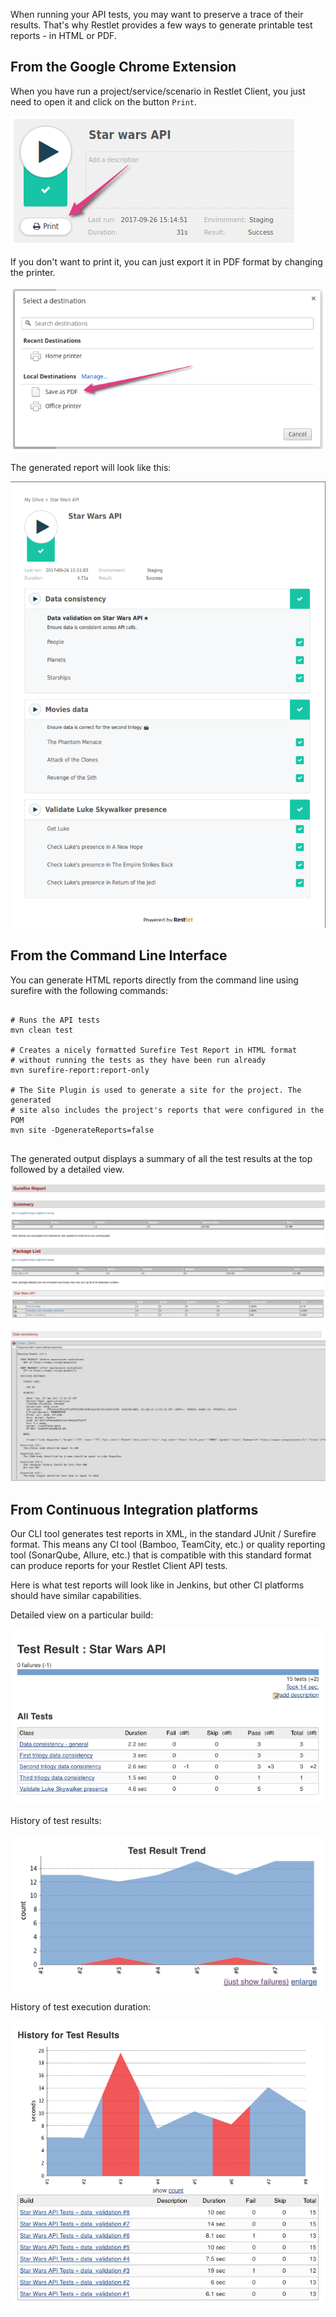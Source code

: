 When running your API tests, you may want to preserve a trace of their results. That's why Restlet provides a few
ways to generate printable test reports - in HTML or PDF.

<a class="anchor" name="from-the-chrome-extension"></a>
## From the Google Chrome Extension

When you have run a project/service/scenario in Restlet Client, you just need to open it and click on the button
`Print`.

![Print button](./images/print_report_button.png)

If you don't want to print it, you can just export it in PDF format by changing the printer.

![Save as pdf](./images/save_as_pdf.png)

The generated report will look like this:

![Extension report](./images/extension_report.png)

<a class="anchor" name="from-cli"></a>
## From the Command Line Interface

You can generate HTML reports directly from the command line using surefire with the following commands:

<pre class="language-shell">
<code class="language-shell">
# Runs the API tests
mvn clean test

# Creates a nicely formatted Surefire Test Report in HTML format
# without running the tests as they have been run already
mvn surefire-report:report-only

# The Site Plugin is used to generate a site for the project. The generated
# site also includes the project&apos;s reports that were configured in the POM
mvn site -DgenerateReports=false
</code>
</pre>

The generated output displays a summary of all the test results at the top followed by a detailed view.

![Surefire summary](./images/surefire_summary.png)

![Surefire details](./images/surefire_details.png)

<a class="anchor" name="from-ci"></a>
## From Continuous Integration platforms

Our CLI tool generates test reports in XML, in the standard JUnit / Surefire format. This means any CI tool (Bamboo, TeamCity, etc.) or quality reporting tool (SonarQube, Allure, etc.) that is compatible with this standard format can produce reports for your Restlet Client API tests.

Here is what test reports will look like in Jenkins, but other CI platforms should have similar capabilities.

Detailed view on a particular build:

![Jenkins detailed](./images/ci_report_table.png)

History of test results:

![Jenkins overview](./images/ci_report_graph.png)

History of test execution duration:

![Jenkins overview](./images/ci_report_duration.png)
